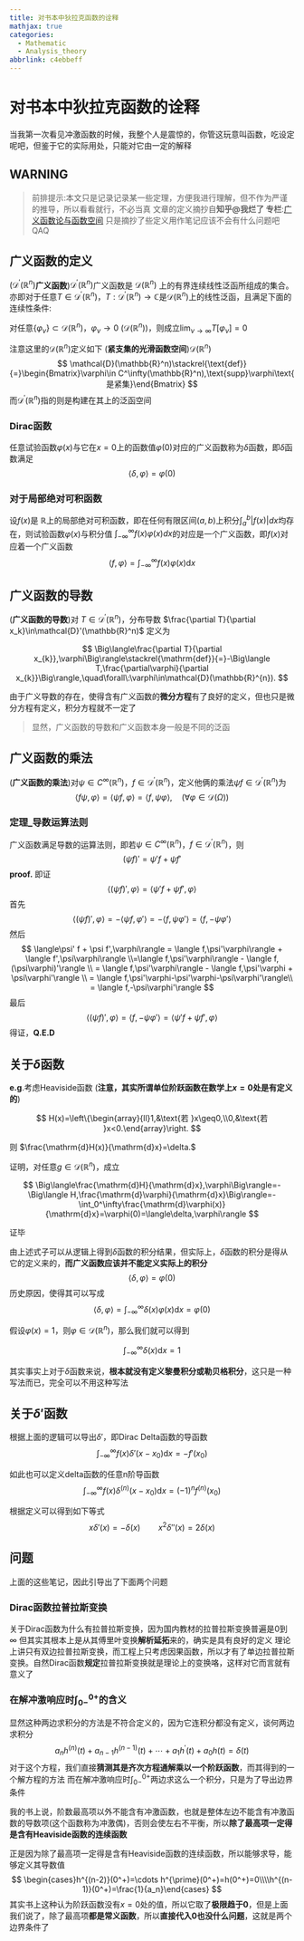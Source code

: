 ```yaml
---
title: 对书本中狄拉克函数的诠释
mathjax: true
categories:
  - Mathematic
  - Analysis_theory
abbrlink: c4ebbeff
---
```


# 对书本中狄拉克函数的诠释
当我第一次看见冲激函数的时候，我整个人是震惊的，你管这玩意叫函数，吃设定呢吧，但鉴于它的实际用处，只能对它由一定的解释

<!--more-->

## WARNING
>前排提示:本文只是记录记录某一些定理，方便我进行理解，但不作为严谨的推导，所以看看就行，不必当真
文章的定义摘抄自**知乎@我烂了 专栏**:[广义函数论与函数空间](https://www.zhihu.com/column/c_1462378232960466945)
只是摘抄了些定义用作笔记应该不会有什么问题吧QAQ

## 广义函数的定义
$(\mathcal{D}^{\prime}(\mathbb{R}^{n})$**广义函数**)$\mathcal{D}^{\prime}(\mathbb{R}^{n})$广义函数是 $\mathcal{D}(\mathbb{R}^n)$ 上的有界连续线性泛函所组成的集合。亦即对于任意$T\in\mathcal{D}^{\prime}(\mathbb{R}^n)$，$T:\mathcal{D}^{\prime}(\mathbb{R}^n)\to\mathbb{C}$是$\mathcal{D}(\mathbb{R}^n)$上的线性泛函，且满足下面的连续性条件:

对任意$\{\varphi_\nu\}\subset\mathcal{D}(\mathbb{R}^n)$，$\varphi_\nu\to0\:(\mathcal{D}(\mathbb{R}^n))$，则成立$\lim_{\nu\to\infty}T[\varphi_\nu]=0$

注意这里的$\mathcal{D}(\mathbb{R}^n)$定义如下
(**紧支集的光滑函数空间**)$\mathcal{D}(\mathbb{R}^n)$
$$
\mathcal{D}(\mathbb{R}^n)\stackrel{\text{def}}{=}\begin{Bmatrix}\varphi\in C^\infty(\mathbb{R}^n),\text{supp}\varphi\text{ 是紧集}\end{Bmatrix}
$$
而$\mathcal{D}^{\prime}(\mathbb{R}^n)$指的则是构建在其上的泛函空间

### Dirac函数
任意试验函数$\varphi(x)$与它在$x=0$上的函数值$\varphi(0)$对应的广义函数称为$\delta$函数，即$\delta$函数满足
$$
\langle \delta,\varphi\rangle = \varphi(0)
$$


### 对于局部绝对可积函数
设$f(x)$是 $\mathbb{R}$上的局部绝对可积函数，即在任何有限区间$(a,b)$上积分$\int_{a}^{b}|f(x)|dx$均存在，则试验函数$\varphi(x)$与积分值 $\int_{-\infty}^{\infty}f(x)\varphi(x)dx$的对应是一个广义函数，即$f(x)$对应着一个广义函数
$$
\langle f,\varphi\rangle = \int_{-\infty}^{\infty}f(x)\varphi(x)\mathrm{d}x
$$

## 广义函数的导数

(**广义函数的导数**)对 $T\in\mathcal{D}^{\prime}(\mathbb{R}^n)$，分布导数 $\frac{\partial T}{\partial x_k}\in\mathcal{D}'(\mathbb{R}^n)$ 定义为

$$
\Big\langle\frac{\partial T}{\partial x_{k}},\varphi\Big\rangle\stackrel{\mathrm{def}}{=}-\Big\langle T,\frac{\partial\varphi}{\partial x_{k}}\Big\rangle,\quad\forall\:\varphi\in\mathcal{D}(\mathbb{R}^{n}).
$$

由于广义导数的存在，使得含有广义函数的**微分方程**有了良好的定义，但也只是微分方程有定义，积分方程就不一定了

>显然，广义函数的导数和广义函数本身一般是不同的泛函

## 广义函数的乘法
(**广义函数的乘法**)对$\psi\in C^{\infty}(\mathbb{R}^n)$，$f\in\mathcal{D}^{\prime}(\mathbb{R}^n)$，定义他俩的乘法$\psi f\in\mathcal{D}^{\prime}(\mathbb{R}^n)$为
$$
\langle f\psi,\varphi\rangle=\langle\psi f,\varphi\rangle=\langle f,\psi\varphi\rangle,\quad(\forall\varphi\in\mathcal{D}(\Omega))
$$

### 定理_导数运算法则
广义函数满足导数的运算法则，即若$\psi\in C^{\infty}(\mathbb{R}^n)$，$f\in\mathcal{D}^{\prime}(\mathbb{R}^n)$，则
$$
(\psi f)'=\psi'f+\psi f'
$$
**proof.**
即证
$$
\langle (\psi f)',\varphi\rangle=\langle\psi' f + \psi f',\varphi\rangle
$$
首先
$$
\langle (\psi f)',\varphi\rangle=-\langle \psi f,\varphi'\rangle=-\langle f,\psi\varphi'\rangle=\langle f,-\psi\varphi'\rangle
$$
然后
$$
\langle\psi' f + \psi f',\varphi\rangle = \langle f,\psi'\varphi\rangle + \langle f',\psi\varphi\rangle \\=\langle f,\psi'\varphi\rangle - \langle f,(\psi\varphi)'\rangle \\ = \langle f,\psi'\varphi\rangle - \langle f,\psi'\varphi + \psi\varphi'\rangle \\ = \langle f,\psi'\varphi-\psi'\varphi-\psi\varphi'\rangle\\ = \langle f,-\psi\varphi'\rangle
$$
最后
$$
\langle (\psi f)',\varphi\rangle=\langle f,-\psi\varphi'\rangle=\langle\psi' f + \psi f',\varphi\rangle
$$
得证，**Q.E.D**
## 关于$\delta$函数

**e.g**.考虑Heaviside函数
(**注意，其实所谓单位阶跃函数在数学上$x=0$处是有定义的**)

$$
H(x)=\left\{\begin{array}{ll}1,&\text{若 }x\geq0,\\0,&\text{若 }x<0.\end{array}\right.
$$

则 $\frac{\mathrm{d}H(x)}{\mathrm{d}x}=\delta.$

证明，对任意$g\in\mathcal{D}(\mathbb{R}^n)$，成立

$$
\Big\langle\frac{\mathrm{d}H}{\mathrm{d}x},\varphi\Big\rangle=-\Big\langle H,\frac{\mathrm{d}\varphi}{\mathrm{d}x}\Big\rangle=-\int_0^\infty\frac{\mathrm{d}\varphi(x)}{\mathrm{d}x}=\varphi(0)=\langle\delta,\varphi\rangle
$$

证毕

由上述式子可以从逻辑上得到$\delta$函数的积分结果，但实际上，$\delta$函数的积分是得从它的定义来的，**而广义函数应该并不能定义实际上的积分**
$$
\langle \delta,\varphi\rangle = \varphi(0)
$$
历史原因，使得其可以写成
$$
\langle \delta,\varphi\rangle = \int_{-\infty}^{\infty}\delta(x)\varphi(x)\mathrm{d}x = \varphi(0)
$$

假设$\varphi(x) = 1$，则$\varphi\in\mathcal{D}(\mathbb{R}^n)$，那么我们就可以得到

$$
\int_{-\infty}^{\infty}\delta(x)\mathrm{d}x = 1
$$

其实事实上对于$\delta$函数来说，**根本就没有定义黎曼积分或勒贝格积分**，这只是一种写法而已，完全可以不用这种写法

## 关于$\delta'$函数
根据上面的逻辑可以导出$\delta'$，即Dirac Delta函数的导函数
$$
\int_{-\infty}^{\infty}f(x)\delta'(x-x_0)\mathrm{d}x = -f'(x_0)
$$

如此也可以定义delta函数的任意n阶导函数
$$
\int_{-\infty}^{\infty}f(x)\delta^{(n)}(x-x_0)\mathrm{d}x = (-1)^nf^{(n)}(x_0)
$$

根据定义可以得到如下等式
$$
x\delta'(x)=-\delta(x)\qquad x^2\delta''(x)=2\delta(x)
$$

## 问题

上面的这些笔记，因此引导出了下面两个问题

### Dirac函数拉普拉斯变换
关于Dirac函数为什么有拉普拉斯变换，因为国内教材的拉普拉斯变换普遍是$0$到$\infty$
但其实其根本上是从其傅里叶变换**解析延拓**来的，确实是具有良好的定义
理论上讲只有双边拉普拉斯变换，而工程上只考虑因果函数，所以才有了单边拉普拉斯变换。自然Dirac函数**规定**拉普拉斯变换就是理论上的变换咯，这样对它而言就有意义了

### 在解冲激响应时$\int^{0+}_{0-}$的含义
显然这种两边求积分的方法是不符合定义的，因为它连积分都没有定义，谈何两边求积分
$$
a_{n}h^{(n)}(t)+a_{n-1}h^{(n-1)}(t)+\cdots+a_{1}h^{\prime}(t)+a_{0}h(t)=\delta(t)
$$
对于这个方程，我们直接**猜测其是齐次方程通解乘以一个阶跃函数**，而其得到的一个解方程的方法
而在解冲激响应时$\int^{0+}_{0-}$两边求这么一个积分，只是为了导出边界条件

我的书上说，阶数最高项以外不能含有冲激函数，也就是整体左边不能含有冲激函数的导数项(这个函数称为冲激偶)，否则会使左右不平衡，所以**除了最高项一定得是含有Heaviside函数的连续函数**

正是因为除了最高项一定得是含有Heaviside函数的连续函数，所以能够求导，能够定义其导数值
$$
\begin{cases}h^{(n-2)}(0^+)=\cdots h^{\prime}(0^+)=h(0^+)=0\\\\h^{(n-1)}(0^+)=\frac{1}{a_n}\end{cases}
$$
其实书上这种认为阶跃函数没有$x=0$处的值，所以它取了**极限趋于0**，但是上面我们说了，除了最高项**都是常义函数**，所以**直接代入0也没什么问题**，这就是两个边界条件了